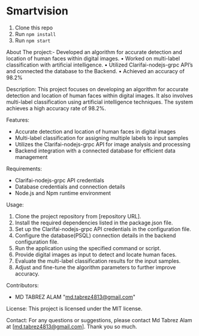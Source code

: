# Smartvision 
1. Clone this repo
2. Run `npm install`
3. Run `npm start`

About The project:- 
 Developed an algorithm for accurate detection and location of human faces
within digital images.
• Worked on multi-label classification with artificial intelligence.
• Utilized Clarifai-nodejs-grpc API’s and connected the database to the Backend.
• Achieved an accuracy of 98.2%

Description:
This project focuses on developing an algorithm for accurate detection and location of human faces within digital images. It also involves multi-label classification using artificial intelligence techniques. The system achieves a high accuracy rate of 98.2%.

Features:
- Accurate detection and location of human faces in digital images
- Multi-label classification for assigning multiple labels to input samples
- Utilizes the Clarifai-nodejs-grpc API for image analysis and processing
- Backend integration with a connected database for efficient data management

Requirements:
- Clarifai-nodejs-grpc API credentials
- Database credentials and connection details
- Node.js and Npm runtime environment

Usage:
1. Clone the project repository from [repository URL].
2. Install the required dependencies listed in the package.json file.
3. Set up the Clarifai-nodejs-grpc API credentials in the configuration file.
4. Configure the database(PSQL) connection details in the backend configuration file.
5. Run the application using the specified command or script.
6. Provide digital images as input to detect and locate human faces.
7. Evaluate the multi-label classification results for the input samples.
8. Adjust and fine-tune the algorithm parameters to further improve accuracy.

Contributors:
- MD TABREZ ALAM "md.tabrez4813@gmail.com"

License:
This project is licensed under the MIT  license.

Contact:
For any questions or suggestions, please contact Md Tabrez Alam at [md.tabrez4813@gmail.com].
Thank you so much.
